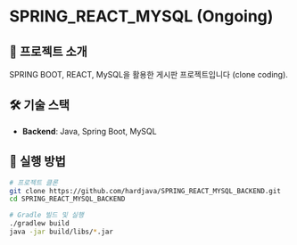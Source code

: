 # SPRING_REACT_MYSQL (Ongoing)

## 📌 프로젝트 소개
SPRING BOOT, REACT, MySQL을 활용한 게시판 프로젝트입니다 (clone coding). 

## 🛠 기술 스택
- **Backend**: Java, Spring Boot, MySQL

## 🚀 실행 방법 
```bash
# 프로젝트 클론
git clone https://github.com/hardjava/SPRING_REACT_MYSQL_BACKEND.git
cd SPRING_REACT_MYSQL_BACKEND

# Gradle 빌드 및 실행
./gradlew build
java -jar build/libs/*.jar
```
